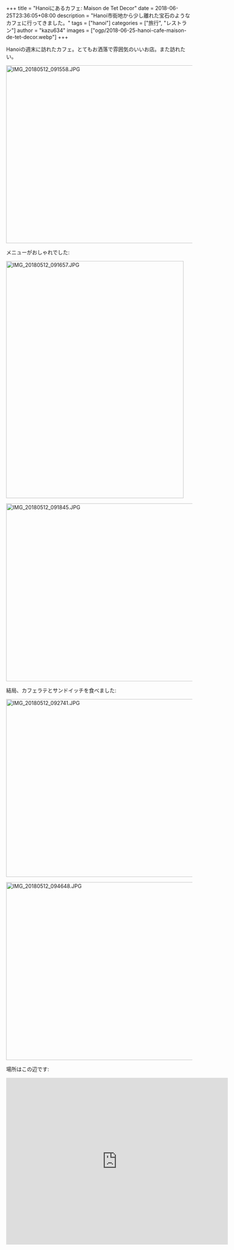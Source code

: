 +++
title = "Hanoiにあるカフェ: Maison de Tet Decor"
date = 2018-06-25T23:36:05+08:00
description = "Hanoi市街地から少し離れた宝石のようなカフェに行ってきました。"
tags = ["hanoi"]
categories = ["旅行", "レストラン"]
author = "kazu634"
images = ["ogp/2018-06-25-hanoi-cafe-maison-de-tet-decor.webp"]
+++

Hanoiの週末に訪れたカフェ。とてもお洒落で雰囲気のいいお店。また訪れたい。

<a data-flickr-embed="true"  href="https://www.flickr.com/photos/42332031@N02/42056339181" title="IMG_20180512_091558.JPG"><img src="https://farm1.staticflickr.com/964/42056339181_05e41dfce0_z.jpg" width="640" height="480" alt="IMG_20180512_091558.JPG"></a><script async src="//embedr.flickr.com/assets/client-code.js" charset="utf-8"></script>

メニューがおしゃれでした:

<a data-flickr-embed="true"  href="https://www.flickr.com/photos/42332031@N02/41335917114" title="IMG_20180512_091657.JPG"><img src="https://farm1.staticflickr.com/908/41335917114_8cb13a6baf_z.jpg" width="480" height="640" alt="IMG_20180512_091657.JPG"></a><script async src="//embedr.flickr.com/assets/client-code.js" charset="utf-8"></script>

<a data-flickr-embed="true"  href="https://www.flickr.com/photos/42332031@N02/42056342041" title="IMG_20180512_091845.JPG"><img src="https://farm1.staticflickr.com/958/42056342041_8da1c8932d_z.jpg" width="640" height="480" alt="IMG_20180512_091845.JPG"></a><script async src="//embedr.flickr.com/assets/client-code.js" charset="utf-8"></script>

結局、カフェラテとサンドイッチを食べました:

<a data-flickr-embed="true"  href="https://www.flickr.com/photos/42332031@N02/28183309998" title="IMG_20180512_092741.JPG"><img src="https://farm1.staticflickr.com/961/28183309998_4e765117a8_z.jpg" width="640" height="480" alt="IMG_20180512_092741.JPG"></a><script async src="//embedr.flickr.com/assets/client-code.js" charset="utf-8"></script>

<a data-flickr-embed="true"  href="https://www.flickr.com/photos/42332031@N02/41156025535" title="IMG_20180512_094648.JPG"><img src="https://farm1.staticflickr.com/961/41156025535_502f67770d_z.jpg" width="640" height="480" alt="IMG_20180512_094648.JPG"></a><script async src="//embedr.flickr.com/assets/client-code.js" charset="utf-8"></script>

場所はこの辺です:

<iframe src="https://www.google.com/maps/embed?pb=!1m18!1m12!1m3!1d3723.3245222353544!2d105.82788771493307!3d21.059696985981567!2m3!1f0!2f0!3f0!3m2!1i1024!2i768!4f13.1!3m3!1m2!1s0x3135aa55940c02a7%3A0x978c8d5fc37dac1!2z44Oh44K-44Oz44O744OH44Ol44O744OG44OI44O744OH44Kz44O844Or!5e0!3m2!1sja!2ssg!4v1529941305308" width="600" height="450" frameborder="0" style="border:0" allowfullscreen></iframe>
